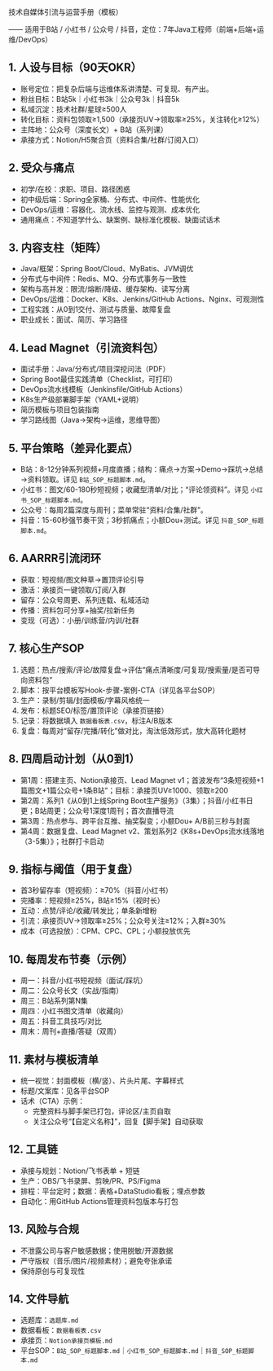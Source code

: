 技术自媒体引流与运营手册（模板）

—— 适用于B站 / 小红书 / 公众号 / 抖音，定位：7年Java工程师（前端+后端+运维/DevOps）

## 1. 人设与目标（90天OKR）
- 账号定位：把复杂后端与运维体系讲清楚、可复现、有产出。
- 粉丝目标：B站5k｜小红书3k｜公众号3k｜抖音5k
- 私域沉淀：技术社群/星球≥500人
- 转化目标：资料包领取≥1,500（承接页UV→领取率≥25%，关注转化≥12%）
- 主阵地：公众号（深度长文）+ B站（系列课）
- 承接方式：Notion/H5聚合页（资料合集/社群/订阅入口）

## 2. 受众与痛点
- 初学/在校：求职、项目、路径困惑
- 初中级后端：Spring全家桶、分布式、中间件、性能优化
- DevOps/运维：容器化、流水线、监控与观测、成本优化
- 通用痛点：不知道学什么、缺案例、缺标准化模板、缺面试话术

## 3. 内容支柱（矩阵）
- Java/框架：Spring Boot/Cloud、MyBatis、JVM调优
- 分布式与中间件：Redis、MQ、分布式事务与一致性
- 架构与高并发：限流/熔断/降级、缓存架构、读写分离
- DevOps/运维：Docker、K8s、Jenkins/GitHub Actions、Nginx、可观测性
- 工程实践：从0到1交付、测试与质量、故障复盘
- 职业成长：面试、简历、学习路径

## 4. Lead Magnet（引流资料包）
- 面试手册：Java/分布式/项目深挖问法（PDF）
- Spring Boot最佳实践清单（Checklist，可打印）
- DevOps流水线模板（Jenkinsfile/GitHub Actions）
- K8s生产级部署脚手架（YAML+说明）
- 简历模板与项目包装指南
- 学习路线图（Java→架构→运维，思维导图）

## 5. 平台策略（差异化要点）
- B站：8-12分钟系列视频+月度直播；结构：痛点→方案→Demo→踩坑→总结→资料领取。详见 `B站_SOP_标题脚本.md`。
- 小红书：图文/60-180秒短视频；收藏型清单/对比；“评论领资料”。详见 `小红书_SOP_标题脚本.md`。
- 公众号：每周2篇深度与周刊；菜单常驻“资料/合集/社群”。
- 抖音：15-60秒强节奏干货；3秒抓痛点；小额Dou+测试。详见 `抖音_SOP_标题脚本.md`。

## 6. AARRR引流闭环
- 获取：短视频/图文种草→置顶评论引导
- 激活：承接页一键领取/订阅/入群
- 留存：公众号周更、系列连载、私域活动
- 传播：资料包可分享+抽奖/拉新任务
- 变现（可选）：小册/训练营/内训/社群

## 7. 核心生产SOP
1) 选题：热点/搜索/评论/故障复盘→评估“痛点清晰度/可复现/搜索量/是否可导向资料包”
2) 脚本：按平台模板写Hook-步骤-案例-CTA（详见各平台SOP）
3) 生产：录制/剪辑/封面模板/字幕风格统一
4) 发布：标题SEO/标签/置顶评论（承接页链接）
5) 记录：将数据填入 `数据看板表.csv`，标注A/B版本
6) 复盘：每周对“留存/完播/转化”做对比，淘汰低效形式，放大高转化题材

## 8. 四周启动计划（从0到1）
- 第1周：搭建主页、Notion承接页、Lead Magnet v1；首波发布“3条短视频+1篇图文+1篇公众号+1条B站”；目标：承接页UV≥1000、领取≥200
- 第2周：系列1《从0到1上线Spring Boot生产服务》（3集）；抖音/小红书日更；B站周更；公众号1深度1周刊；首次直播导流
- 第3周：热点参与、跨平台互推、抽奖裂变；小额Dou+ A/B前三秒与封面
- 第4周：数据复盘、Lead Magnet v2、策划系列2《K8s+DevOps流水线落地（3-5集）》；社群打卡启动

## 9. 指标与阈值（用于复盘）
- 首3秒留存率（短视频）：≥70%（抖音/小红书）
- 完播率：短视频≥25%，B站≥15%（视时长）
- 互动：点赞/评论/收藏/转发比；单条新增粉
- 引流：承接页UV→领取率≥25%；公众号关注≥12%；入群≥30%
- 成本（可选投放）：CPM、CPC、CPL；小额投放优先

## 10. 每周发布节奏（示例）
- 周一：抖音/小红书短视频（面试/踩坑）
- 周二：公众号长文（实战/指南）
- 周三：B站系列第N集
- 周四：小红书图文清单（收藏向）
- 周五：抖音工具技巧/对比
- 周末：周刊+直播/答疑（双周）

## 11. 素材与模板清单
- 统一视觉：封面模板（横/竖）、片头片尾、字幕样式
- 标题/文案库：见各平台SOP
- 话术（CTA）示例：
  - 完整资料与脚手架已打包，评论区/主页自取
  - 关注公众号“【自定义名称】”，回复【脚手架】自动获取

## 12. 工具链
- 承接与规划：Notion/飞书表单 + 短链
- 生产：OBS/飞书录屏、剪映/PR、PS/Figma
- 排程：平台定时；数据：表格+DataStudio看板；埋点参数
- 自动化：用GitHub Actions管理资料包版本与打包

## 13. 风险与合规
- 不泄露公司与客户敏感数据；使用脱敏/开源数据
- 严守版权（音乐/图片/视频素材）；避免夸张承诺
- 保持原创与可复现性

## 14. 文件导航
- 选题库：`选题库.md`
- 数据看板：`数据看板表.csv`
- 承接页：`Notion承接页模板.md`
- 平台SOP：`B站_SOP_标题脚本.md`｜`小红书_SOP_标题脚本.md`｜`抖音_SOP_标题脚本.md`


